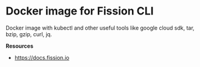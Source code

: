 # Docker image for Fission CLI

Docker image with kubectl and other useful tools like google cloud sdk, tar, bzip, gzip, curl, jq.

**Resources**

- <https://docs.fission.io>
  
